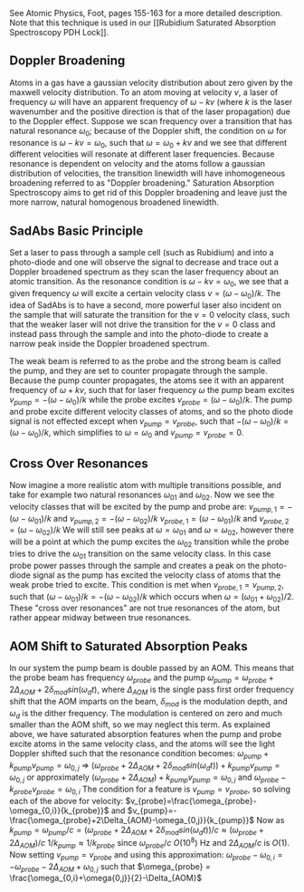 See Atomic Physics, Foot, pages 155-163 for a more detailed description. 
Note that this technique is used in our [[Rubidium Saturated Absorption Spectroscopy PDH Lock]].
## Doppler Broadening
Atoms in a gas have a gaussian velocity distribution about zero given by the maxwell velocity distribution. To an atom moving at velocity $v$, a laser of frequency $\omega$ will have an apparent frequency of $\omega-kv$ (where $k$ is the laser wavenumber and the positive direction is that of the laser propagation) due to the Doppler effect. Suppose we scan frequency over a transition that has natural resonance $\omega_0$; because of the Doppler shift, the condition on $\omega$ for resonance is $\omega-kv=\omega_0$, such that $\omega=\omega_0+kv$ and we see that different different velocities will resonate at different laser frequencies. Because resonance is dependent on velocity and the atoms follow a gaussian distribution of velocities, the transition linewidth will have inhomogeneous broadening referred to as "Doppler broadening." Saturation Absorption Spectroscopy aims to get rid of this Doppler broadening and leave just the more narrow, natural homogenous broadened linewidth. 
## SadAbs Basic Principle
Set a laser to pass through a sample cell (such as Rubidium) and into a photo-diode and one will observe the signal to decrease and trace out a Doppler broadened spectrum as they scan the laser frequency about an atomic transition. As the resonance condition is $\omega -kv=\omega_0$, we see that a given frequency $\omega$ will excite a certain velocity class $v=(\omega-\omega_0)/k$. 
The idea of SadAbs is to have a second, more powerful laser also incident on the sample that will saturate the transition for the $v=0$ velocity class, such that the weaker laser will not drive the transition for the $v=0$ class and instead pass through the sample and into the photo-diode to create a narrow peak inside the Doppler broadened spectrum. 

The weak beam is referred to as the probe and the strong beam is called the pump, and they are set to counter propagate through the sample. Because the pump counter propagates, the atoms see it with an apparent frequency of $\omega +kv$, such that for laser frequency $\omega$ the pump beam excites $v_{pump}=-(\omega-\omega_0)/k$ while the probe excites $v_{probe}=(\omega-\omega_0)/k$. The pump and probe excite different velocity classes of atoms, and so the photo diode signal is not effected except when $v_{pump}=v_{probe}$, such that $-(\omega-\omega_0)/k=(\omega-\omega_0)/k$, which simplifies to $\omega=\omega_0$ and $v_{pump}=v_{probe}=0$. 
## Cross Over Resonances
Now imagine a more realistic atom with multiple transitions possible, and take for example two natural resonances $\omega_{01}$ and $\omega_{02}$. Now we see the velocity classes that will be excited by the pump and probe are:
$v_{pump,1}=-(\omega-\omega_{01})/k$ and $v_{pump,2}=-(\omega-\omega_{02})/k$
$v_{probe,1}=(\omega-\omega_{01})/k$ and $v_{probe,2}=(\omega-\omega_{02})/k$
We will still see peaks at $\omega=\omega_{01}$ and $\omega=\omega_{02}$, however there will be a point at which the pump excites the $\omega_{02}$ transition while the probe tries to drive the $\omega_{01}$ transition on the same velocity class. In this case probe power passes through the sample and creates a peak on the photo-diode signal as the pump has excited the velocity class of atoms that the weak probe tried to excite. This condition is met when $v_{probe,1}=v_{pump,2}$, such that $(\omega-\omega_{01})/k=-(\omega-\omega_{02})/k$ which occurs when $\omega = (\omega_{01}+\omega_{02})/2$. These "cross over resonances" are not true resonances of the atom, but rather appear midway between true resonances. 
## AOM Shift to Saturated Absorption Peaks
In our system the pump beam is double passed by an AOM. This means that the probe beam has frequency $\omega_{probe}$ and the pump $\omega_{pump}=\omega_{probe}+2\Delta_{AOM}+2\delta_{mod}sin(\omega_dt)$, where $\Delta_{AOM}$ is the single pass first order frequency shift that the AOM imparts on the beam, $\delta_{mod}$ is the modulation depth, and $\omega_d$ is the dither frequency. The modulation is centered on zero and much smaller than the AOM shift, so we may neglect this term. As explained above, we have saturated absorption features when the pump and probe excite atoms in the same velocity class, and the atoms will see the light Doppler shifted such that the resonance condition becomes:
$\omega_{pump}+k_{pump}v_{pump} = \omega_{0,j}$ => $(\omega_{probe}+2\Delta_{AOM} +2\delta_{mod}sin(\omega_dt))+k_{pump}v_{pump}= \omega_{0,j}$ or approximately
$(\omega_{probe}+2\Delta_{AOM})+k_{pump}v_{pump}= \omega_{0,j}$ and
$\omega_{probe}-k_{probe}v_{probe} = \omega_{0,i}$
The condition for a feature is $v_{pump}=v_{probe}$, so solving each of the above for velocity:
$v_{probe}=\frac{\omega_{probe}-\omega_{0,i}}{k_{probe}}$ and
$v_{pump}=-\frac{\omega_{probe}+2\Delta_{AOM}-\omega_{0,j}}{k_{pump}}$
Now as $k_{pump} = \omega_{pump}/c = \left(\omega_{probe}+2\Delta_{AOM}+2\delta_{mod}sin(\omega_dt)\right)/c \approx \left(\omega_{probe}+2\Delta_{AOM}\right)/c$
$1/k_{pump} \approx 1/k_{probe}$ since $\omega_{probe}/c$ $O(10^8)$ Hz and $2\Delta_{AOM}/c$ is $O(1)$. Now setting $v_{pump}=v_{probe}$ and using this approximation:
$\omega_{probe}-\omega_{0,i} = -\omega_{probe}-2\Delta_{AOM}+\omega_{0,j}$
such that
$\omega_{probe} = \frac{\omega_{0,i}+\omega{0,j}}{2}-\Delta_{AOM}$

